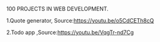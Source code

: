 100 PROJECTS IN WEB DEVELOPMENT.

1.Quote generator, Source:https://youtu.be/o5CdCETh8cQ


2.Todo app ,Source:https://youtu.be/VqgTr-nd7Cg
